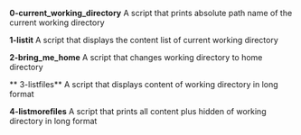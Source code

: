 **0-current_working_directory**
A script that prints absolute path name of the current working directory

**1-listit**
A script that displays the content list of current working directory

**2-bring_me_home**
A script that changes working directory to home directory

** 3-listfiles**
A script that displays content of working directory in long format

**4-listmorefiles**
A script that prints all content plus hidden of working directory in long format
